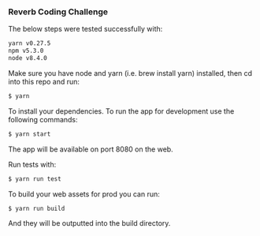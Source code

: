 ### Reverb Coding Challenge

The below steps were tested successfully with:
```sh
yarn v0.27.5
npm v5.3.0
node v8.4.0
```

Make sure you have node and yarn (i.e. brew install yarn) installed, then cd into this repo and run:

```sh
$ yarn
```

To install your dependencies. To run the app for development use the following commands:

```sh
$ yarn start
```

The app will be available on port 8080 on the web.

Run tests with:
```sh
$ yarn run test
```

To build your web assets for prod you can run:
```sh
$ yarn run build
```
And they will be outputted into the build directory.
